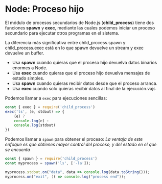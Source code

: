 # Node: Proceso hijo

El módulo de procesos secundarios de Node.js (**child\_process**) tiene dos funciones **spawn** y **exec**, mediante las cuales podemos iniciar un proceso secundario para ejecutar otros programas en el sistema.

La diferencia más significativa entre child\_process.spawn y child\_process.exec está en lo que spawn devuelve un stream y exec devuelve un buffer.

* Usa **spawn** cuando quieras que el proceso hijo devuelva datos binarios enormes a Node.
* Usa **exec** cuando quieras que el proceso hijo devuelva mensajes de estado simples.
* Usa **spawn** cuando quieras recibir datos desde que el proceso arranca.
* Usa **exec** cuando solo quieras recibir datos al final de la ejecución.vajs

Podemos llamar a `exec` para ejecuciones sencillas:

```javascript
const { exec } = require('child_process')
exec('ls', (e, stdout) => {
    (e) ?
    console.log(e) :
    console.log(stdout)
})
```

Podemos llamar a `spawn` para obtener el proceso: _La ventaja de este enfoque es que obtienes mayor control del proceso, y del estado en el que se encuenta_

```javascript
const { spawn } = require('child_process')
const myprocess = spawn('ls', ['-la']);

myprocess.stdout.on("data", data => console.log(data.toString()));
myprocess.on("exit", () => console.log("process end"));
```
